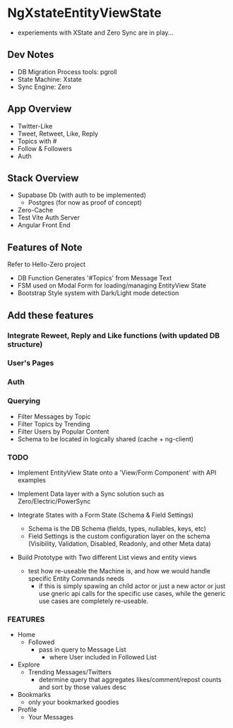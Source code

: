 # NgXstateEntityViewState

- experiements with XState and Zero Sync are in play...

## Dev Notes

- DB Migration Process tools: pgroll
- State Machine: Xstate
- Sync Engine: Zero

## App Overview

- Twitter-Like
- Tweet, Retweet, Like, Reply
- Topics with #
- Follow & Followers
- Auth

## Stack Overview

- Supabase Db (with auth to be implemented)
  - Postgres (for now as proof of concept)
- Zero-Cache
- Test Vite Auth Server
- Angular Front End

## Features of Note

Refer to Hello-Zero project

- DB Function Generates '#Topics' from Message Text
- FSM used on Modal Form for loading/managing EntityView State
- Bootstrap Style system with Dark/Light mode detection

## Add these features

### Integrate Reweet, Reply and Like functions (with updated DB structure)

### User's Pages

### Auth

### Querying

- Filter Messages by Topic
- Filter Topics by Trending
- Filter Users by Popular Content
- Schema to be located in logically shared (cache + ng-client)

### TODO

- Implement EntityView State onto a 'View/Form Component' with API examples
- Implement Data layer with a Sync solution such as Zero/Electric/PowerSync
- Integrate States with a Form State (Schema & Field Settings)
  - Schema is the DB Schema (fields, types, nullables, keys, etc)
  - Field Settings is the custom configuration layer on the schema (Visibility, Validation, Disabled, Readonly, and other Meta data)

- Build Prototype with Two different List views and entity views
  - test how re-useable the Machine is, and how we would handle specific Entity Commands needs
    - if this is simply spawing an child actor or just a new actor or just use gneric api calls for the specific use cases, while the generic use cases are completely re-useable.


### FEATURES

- Home
  - Followed 
    - pass in query to Message List
      - where User included in Followed List
- Explore
  - Trending Messages/Twitters
    - determine query that aggregates likes/comment/repost counts and sort by those values desc
- Bookmarks
  - only your bookmarked goodies
- Profile
  - Your Messages
